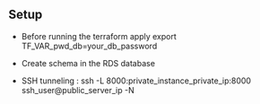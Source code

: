 ## Setup 

* Before running the terraform apply 
export TF_VAR_pwd_db=your_db_password

* Create schema in the RDS database 


* SSH tunneling : ssh -L 8000:private_instance_private_ip:8000 ssh_user@public_server_ip -N

